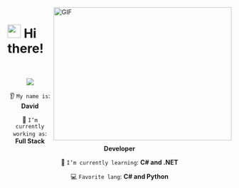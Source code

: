 <!--World Gif-->
<div>
  <img align="right" top="500" height="300" width="400" alt="GIF" src="[https://owlbertsio-resized.s3.amazonaws.com/Popper.psd.full.png](https://giphy.com/gifs/technology-earth-communications-U4FkC2VqpeNRHjTDQ5)">
</div>

<!--Header Name-->
# <img src="https://emojis.slackmojis.com/emojis/images/1705794630/87797/wave.png?1705794630" width="30"/> Hi there!
<br /> 

<p align="center"><img src="https://komarev.com/ghpvc/?username=davidalmaz&color=blue"/></p>

<div align="center">

👂 `My name is`: **David**

🔭 `I’m currently working as`: **Full Stack Developer**

🌱 `I’m currently learning`: **C# and .NET**

💻 `Favorite lang`: **C# and Python**

</div>
